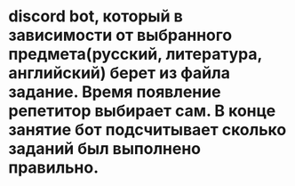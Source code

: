 # discord bot, который в зависимости от выбранного предмета(русский, литература, английский) берет из файла задание. Время появление репетитор выбирает сам. В конце занятие бот подсчитывает сколько заданий был выполнено правильно.
